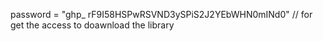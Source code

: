password = "ghp_ rF9I58HSPwRSVND3ySPiS2J2YEbWHN0mINd0" // for get the access to doawnload the library
